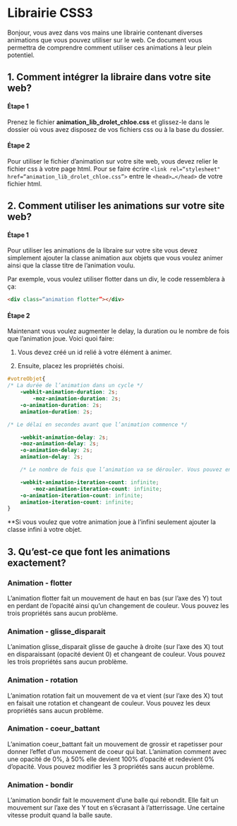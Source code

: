 # Librairie CSS3

Bonjour, vous avez dans vos mains une librairie contenant diverses animations que vous pouvez utiliser sur le web. Ce document vous permettra de comprendre comment utiliser ces animations à leur plein potentiel.

## 1. Comment intégrer la libraire dans votre site web?

#### Étape 1

Prenez le fichier **animation_lib_drolet_chloe.css** et glissez-le dans le dossier où vous avez disposez de vos fichiers css ou à la base du dossier. 

#### Étape 2

Pour utiliser le fichier d’animation sur votre site web, vous devez relier le fichier css à votre page html. Pour se faire écrire `<link rel=“stylesheet" href=“animation_lib_drolet_chloe.css”>` entre le `<head>…</head>` de votre fichier html.



## 2. Comment utiliser les animations sur votre site web?

#### Étape 1

Pour utiliser les animations de la libraire sur votre site vous devez simplement ajouter la classe animation aux objets que vous voulez animer ainsi que la classe titre de l’animation voulu.

Par exemple, vous voulez utiliser flotter dans un div, le code ressemblera à ça:

```html
<div class=“animation flotter”></div>
```

#### Étape 2

Maintenant vous voulez augmenter le delay, la duration ou le nombre de fois que l’animation joue. Voici quoi faire:

1. Vous devez créé un id relié à votre élément à animer.

2. Ensuite, placez les propriétés choisi.

```css
#votreObjet{
/* La durée de l’animation dans un cycle */
	-webkit-animation-duration: 2s;
    	-moz-animation-duration: 2s;
	-o-animation-duration: 2s;
   	animation-duration: 2s;

/* Le délai en secondes avant que l’animation commence */

	-webkit-animation-delay: 2s;
	-moz-animation-delay: 2s;
	-o-animation-delay: 2s;
	animation-delay: 2s;

	/* Le nombre de fois que l’animation va se dérouler. Vous pouvez entre le nombre de fois exact que vous voulez que l'animation se déroule ou vous pouvez écrire infinite (infini de fois) */

	-webkit-animation-iteration-count: infinite;
    	-moz-animation-iteration-count: infinite;
   	-o-animation-iteration-count: infinite;
	animation-iteration-count: infinite;
}

```

**Si vous voulez que votre animation joue à l’infini seulement ajouter la classe infini à votre objet.



## 3. Qu’est-ce que font les animations exactement?

### Animation - flotter

L’animation flotter fait un mouvement de haut en bas (sur l’axe des Y) tout en perdant de l’opacité ainsi qu’un changement de couleur. Vous pouvez les trois propriétés sans aucun problème.

### Animation - glisse_disparait 

L’animation glisse_disparait glisse de gauche à droite (sur l’axe des X) tout en disparaissant (opacité devient 0) et changeant de couleur. Vous pouvez les trois propriétés sans aucun problème.

### Animation - rotation

L’animation rotation fait un mouvement de va et vient (sur l’axe des X) tout en faisait une rotation et changeant de couleur. Vous pouvez les deux propriétés sans aucun problème.

### Animation - coeur_battant

L’animation coeur_battant fait un mouvement de grossir et rapetisser pour donner l’effet d’un mouvement de coeur qui bat. L’animation comment avec une opacité de 0%, à 50% elle devient 100% d’opacité et redevient 0% d’opacité.  Vous pouvez modifier les 3 propriétés sans aucun problème.

### Animation - bondir

L’animation bondir fait le mouvement d’une balle qui rebondit. Elle fait un mouvement sur l’axe des Y tout en s’écrasant à l’atterrissage. Une certaine vitesse produit quand la balle saute.
